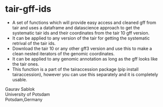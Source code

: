 # tair-gff-ids

- A set of functions which will provide easy access and cleaned gff from tair and uses a dataframe and datascience approach to get the systematic tair ids and their coordinates from the tair 10 gff version.
- It can be applied to any version of the tair for getting the systematic retrival of the tair ids.
- Download the tair 10 or any other gff3 version and use this to make a clean nested iterators of the genomic coordinates.
- It can be applied to any genomic annotation as long as the gff looks like the tair ones.
- This function is a part of the tairaccession package (pip install tairaccession), however you can use this separately and it is completely usable.

Gaurav Sablok \
University of Potsdam \
Potsdam,Germany 
